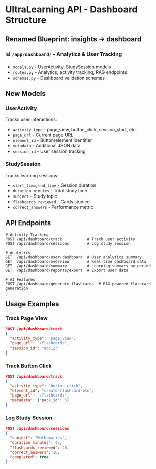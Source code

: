 # UltraLearning API - Dashboard Structure

## Renamed Blueprint: insights → dashboard

### 📊 `/app/dashboard/` - Analytics & User Tracking
- `models.py` - UserActivity, StudySession models
- `routes.py` - Analytics, activity tracking, RAG endpoints
- `schemas.py` - Dashboard validation schemas

## New Models

### UserActivity
Tracks user interactions:
- `activity_type` - page_view, button_click, session_start, etc.
- `page_url` - Current page URL
- `element_id` - Button/element identifier
- `metadata` - Additional JSON data
- `session_id` - User session tracking

### StudySession
Tracks learning sessions:
- `start_time`, `end_time` - Session duration
- `duration_minutes` - Total study time
- `subject` - Study topic
- `flashcards_reviewed` - Cards studied
- `correct_answers` - Performance metric

## API Endpoints

```
# Activity Tracking
POST /api/dashboard/track           # Track user activity
POST /api/dashboard/sessions        # Log study session

# Analytics
GET  /api/dashboard/user-dashboard  # User analytics summary
GET  /api/dashboard/overview        # Real-time dashboard data
GET  /api/dashboard/summary         # Learning summary by period
GET  /api/dashboard/reports/export  # Export user data

# AI Features
POST /api/dashboard/generate-flashcards  # RAG-powered flashcard generation
```

## Usage Examples

### Track Page View
```json
POST /api/dashboard/track
{
  "activity_type": "page_view",
  "page_url": "/flashcards",
  "session_id": "abc123"
}
```

### Track Button Click
```json
POST /api/dashboard/track
{
  "activity_type": "button_click",
  "element_id": "create-flashcard-btn",
  "page_url": "/flashcards",
  "metadata": {"pack_id": 5}
}
```

### Log Study Session
```json
POST /api/dashboard/sessions
{
  "subject": "Mathematics",
  "duration_minutes": 45,
  "flashcards_reviewed": 20,
  "correct_answers": 16,
  "completed": true
}
```